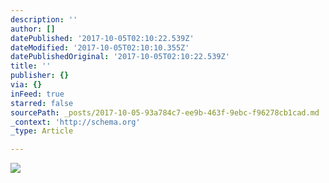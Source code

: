 ```yaml
---
description: ''
author: []
datePublished: '2017-10-05T02:10:22.539Z'
dateModified: '2017-10-05T02:10:10.355Z'
datePublishedOriginal: '2017-10-05T02:10:22.539Z'
title: ''
publisher: {}
via: {}
inFeed: true
starred: false
sourcePath: _posts/2017-10-05-93a784c7-ee9b-463f-9ebc-f96278cb1cad.md
_context: 'http://schema.org'
_type: Article

---
```

![](https://the-grid-user-content.s3-us-west-2.amazonaws.com/fa77da66-0d1c-408e-a084-98137d0c5b14.jpg)